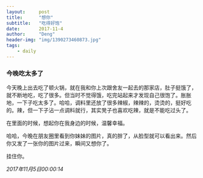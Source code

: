 ```yaml
---
layout:     post
title:      "想你"
subtitle:   "吃得好饱"
date:       2017-11-4
author:     "Deng"
header-img: "img/1390273460873.jpg"
tags:
    - daily
---
```


### 今晚吃太多了

今天晚上出去吃了顿火锅，就在我和你上次跟舍友一起去的那家店，肚子挺饿了，就不断地吃，吃了很多。但当时不觉得饿，吃完站起来才发现自己很饱了。胀胀地，一下子吃太多了。哈哈，调料里还放了很多辣椒，辣辣的，烫烫的，挺好吃的。辣，但一下子沾一点调料就行，其实凳子也喜欢吃辣，就是不能吃过头了。

在里面的时候，想起你在我身边的时候，温馨幸福。

哈哈，今晚在朋友圈里看到你妹妹的图片，真的胖了，从脸型就可以看出来。然后你又发了一张你的图片过来，瞬间又想你了。

挂住你。

*2017年11月5日00:00:14*